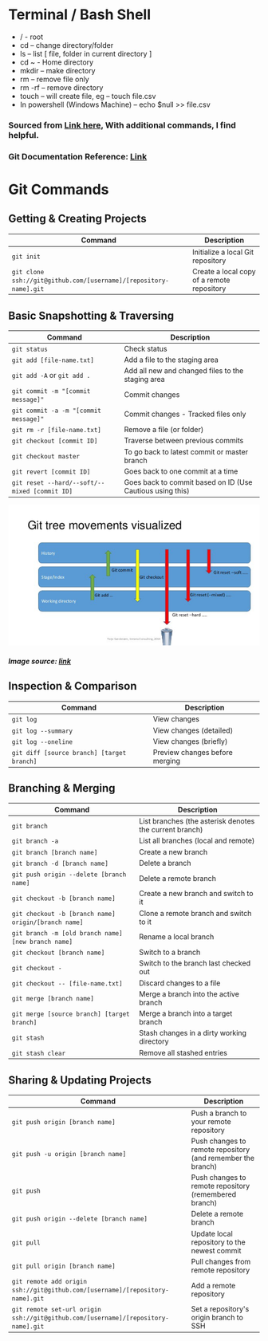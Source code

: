 # Terminal / Bash Shell

- / - root
- cd – change directory/folder
- ls – list [ file, folder in current directory ]
- cd ~ - Home directory
- mkdir – make directory
- rm – remove file only
- rm -rf – remove directory
- touch – will create file, eg – touch file.csv
- In powershell (Windows Machine) – echo $null >> file.csv

### Sourced from [Link here](https://github.com/joshnh/Git-Commands), With additional commands, I find helpful.

### Git Documentation Reference: [Link](https://git-scm.com/docs)

# Git Commands

## Getting & Creating Projects

| Command                                                           | Description                                |
| ----------------------------------------------------------------- | ------------------------------------------ |
| `git init`                                                        | Initialize a local Git repository          |
| `git clone ssh://git@github.com/[username]/[repository-name].git` | Create a local copy of a remote repository |

## Basic Snapshotting & Traversing

| Command                                       | Description                                               |
| --------------------------------------------- | --------------------------------------------------------- |
| `git status`                                  | Check status                                              |
| `git add [file-name.txt]`                     | Add a file to the staging area                            |
| `git add -A` or `git add .`                   | Add all new and changed files to the staging area         |
| `git commit -m "[commit message]"`            | Commit changes                                            |
| `git commit -a -m "[commit message]"`         | Commit changes - Tracked files only                       |
| `git rm -r [file-name.txt]`                   | Remove a file (or folder)                                 |
| `git checkout [commit ID]`                    | Traverse between previous commits                         |
| `git checkout master`                         | To go back to latest commit or master branch              |
| `git revert [commit ID]`                      | Goes back to one commit at a time                         |
| `git reset --hard/--soft/--mixed [commit ID]` | Goes back to commit based on ID (Use Cautious using this) |

![Git Tree Movement](./gitTreeMovement.jpeg)

##### Image source: [link](https://miro.medium.com/max/638/1*Z4DotRF7nQj6RZHpHHJTWw.jpeg)

## Inspection & Comparison

| Command                                    | Description                    |
| ------------------------------------------ | ------------------------------ |
| `git log`                                  | View changes                   |
| `git log --summary`                        | View changes (detailed)        |
| `git log --oneline`                        | View changes (briefly)         |
| `git diff [source branch] [target branch]` | Preview changes before merging |

## Branching & Merging

| Command                                              | Description                                             |
| ---------------------------------------------------- | ------------------------------------------------------- |
| `git branch`                                         | List branches (the asterisk denotes the current branch) |
| `git branch -a`                                      | List all branches (local and remote)                    |
| `git branch [branch name]`                           | Create a new branch                                     |
| `git branch -d [branch name]`                        | Delete a branch                                         |
| `git push origin --delete [branch name]`             | Delete a remote branch                                  |
| `git checkout -b [branch name]`                      | Create a new branch and switch to it                    |
| `git checkout -b [branch name] origin/[branch name]` | Clone a remote branch and switch to it                  |
| `git branch -m [old branch name] [new branch name]`  | Rename a local branch                                   |
| `git checkout [branch name]`                         | Switch to a branch                                      |
| `git checkout -`                                     | Switch to the branch last checked out                   |
| `git checkout -- [file-name.txt]`                    | Discard changes to a file                               |
| `git merge [branch name]`                            | Merge a branch into the active branch                   |
| `git merge [source branch] [target branch]`          | Merge a branch into a target branch                     |
| `git stash`                                          | Stash changes in a dirty working directory              |
| `git stash clear`                                    | Remove all stashed entries                              |

## Sharing & Updating Projects

| Command                                                                           | Description                                                 |
| --------------------------------------------------------------------------------- | ----------------------------------------------------------- |
| `git push origin [branch name]`                                                   | Push a branch to your remote repository                     |
| `git push -u origin [branch name]`                                                | Push changes to remote repository (and remember the branch) |
| `git push`                                                                        | Push changes to remote repository (remembered branch)       |
| `git push origin --delete [branch name]`                                          | Delete a remote branch                                      |
| `git pull`                                                                        | Update local repository to the newest commit                |
| `git pull origin [branch name]`                                                   | Pull changes from remote repository                         |
| `git remote add origin ssh://git@github.com/[username]/[repository-name].git`     | Add a remote repository                                     |
| `git remote set-url origin ssh://git@github.com/[username]/[repository-name].git` | Set a repository's origin branch to SSH                     |
